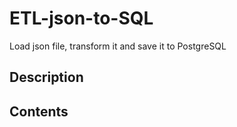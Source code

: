 # ETL-json-to-SQL

Load json file, transform it and save it to PostgreSQL


## Description


## Contents


<!-- TODO: profiling, how much memory needs, how much time -->